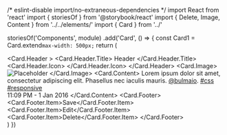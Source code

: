 /* eslint-disable import/no-extraneous-dependencies */
import React from 'react'
import { storiesOf } from '@storybook/react'
import { Delete, Image, Content } from '../../elements/'
import { Card } from '../'

storiesOf('Components', module)
  .add('Card', () => {
    const Card1 = Card.extend`
      max-width: 500px;
    `
    return (
      <div>
        <Card1 >
          <Card.Header >
            <Card.Header.Title>
              Header
            </Card.Header.Title>
            <Card.Header.Icon>
              <Delete />
            </Card.Header.Icon>
          </Card.Header>
          <Card.Image>
            <Image className="is-4by3">
              <img src="https://bulma.io/images/placeholders/1280x960.png" alt="Placeholder" />
            </Image>
          </Card.Image>
          <Card.Content>
            <Content>
              Lorem ipsum dolor sit amet, consectetur adipiscing elit. Phasellus nec iaculis mauris.
              <a href="/">@bulmaio</a>. <a href="/">#css</a> <a href="/">#responsive</a>
              <br />
              <time dateTime="2016-1-1">11:09 PM - 1 Jan 2016</time>
            </Content>
          </Card.Content>
          <Card.Footer>
            <Card.Footer.Item>Save</Card.Footer.Item>
            <Card.Footer.Item>Edit</Card.Footer.Item>
            <Card.Footer.Item>Delete</Card.Footer.Item>
          </Card.Footer>
        </Card1>
      </div>
    )
  })
